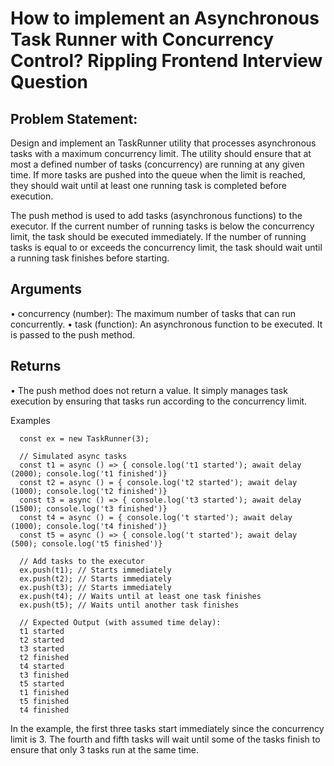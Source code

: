 # How to implement an Asynchronous Task Runner with Concurrency Control? Rippling Frontend Interview Question

  ## Problem Statement:

  Design and implement an TaskRunner utility that processes asynchronous tasks with a
  maximum concurrency limit. The utility should ensure that at most a defined number of
  tasks (concurrency) are running at any given time. If more tasks are pushed into the
  queue when the limit is reached, they should wait until at least one running task is
  completed before execution.

  The push method is used to add tasks (asynchronous functions) to the executor. If the
  current number of running tasks is below the concurrency limit, the task should be executed
  immediately. If the number of running tasks is equal to or exceeds the concurrency limit, the
  task should wait until a running task finishes before starting.
  
  ## Arguments

  • concurrency (number): The maximum number of tasks that can run concurrently.
  • task (function): An asynchronous function to be executed. It is passed to the push method.

  ## Returns

  • The push method does not return a value. It simply manages task execution by ensuring that tasks run according to the concurrency limit.


  Examples
```
  const ex = new TaskRunner(3);

  // Simulated async tasks
  const t1 = async () => { console.log('t1 started'); await delay (2000); console.log('t1 finished')}
  const t2 = async () = { console.log('t2 started'); await delay (1000); console.log('t2 finished')}
  const t3 = async () => { console.log('t3 started'); await delay (1500); console.log('t3 finished')}
  const t4 = async () = { console.log('t started'); await delay (1000); console.log('t4 finished')}
  const t5 = async () => { console.log('t started'); await delay (500); console.log('t5 finished')}

  // Add tasks to the executor
  ex.push(t1); // Starts immediately
  ex.push(t2); // Starts immediately
  ex.push(t3); // Starts immediately
  ex.push(t4); // Waits until at least one task finishes
  ex.push(t5); // Waits until another task finishes

  // Expected Output (with assumed time delay):
  t1 started
  t2 started
  t3 started
  t2 finished
  t4 started
  t3 finished
  t5 started
  t1 finished
  t5 finished
  t4 finished
```

In the example, the first three tasks start immediately since the concurrency limit is 3.
The fourth and fifth tasks will wait until some of the tasks finish to ensure that only 3 tasks run at the same time.